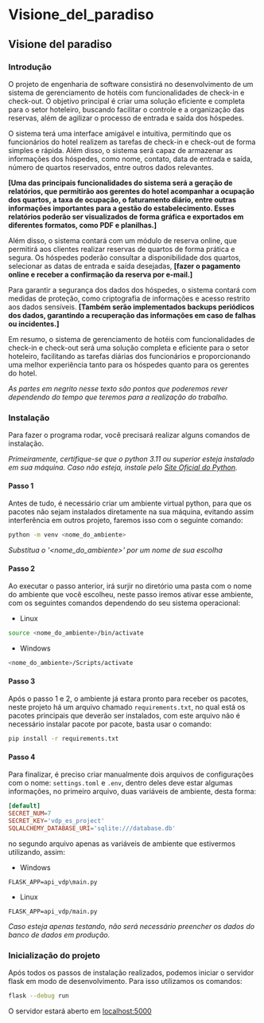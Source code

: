 ﻿# Visione_del_paradiso
## Visione del paradiso

### Introdução

O projeto de engenharia de software consistirá no desenvolvimento de um sistema de gerenciamento de hotéis com funcionalidades de check-in e check-out. O objetivo principal é criar uma solução eficiente e completa para o setor hoteleiro, buscando facilitar o controle e a organização das reservas, além de agilizar o processo de entrada e saída dos hóspedes.

O sistema terá uma interface amigável e intuitiva, permitindo que os funcionários do hotel realizem as tarefas de check-in e check-out de forma simples e rápida. Além disso, o sistema será capaz de armazenar as informações dos hóspedes, como nome, contato, data de entrada e saída, número de quartos reservados, entre outros dados relevantes.

**[Uma das principais funcionalidades do sistema será a geração de relatórios, que permitirão aos gerentes do hotel acompanhar a ocupação dos quartos, a taxa de ocupação, o faturamento diário, entre outras informações importantes para a gestão do estabelecimento. Esses relatórios poderão ser visualizados de forma gráfica e exportados em diferentes formatos, como PDF e planilhas.]**

Além disso, o sistema contará com um módulo de reserva online, que permitirá aos clientes realizar reservas de quartos de forma prática e segura. Os hóspedes poderão consultar a disponibilidade dos quartos, selecionar as datas de entrada e saída desejadas, **[fazer o pagamento online e receber a confirmação da reserva por e-mail.]**

Para garantir a segurança dos dados dos hóspedes, o sistema contará com medidas de proteção, como criptografia de informações e acesso restrito aos dados sensíveis. **[Também serão implementados backups periódicos dos dados, garantindo a recuperação das informações em caso de falhas ou incidentes.]**

Em resumo, o sistema de gerenciamento de hotéis com funcionalidades de check-in e check-out será uma solução completa e eficiente para o setor hoteleiro, facilitando as tarefas diárias dos funcionários e proporcionando uma melhor experiência tanto para os hóspedes quanto para os gerentes do hotel.

*As partes em negrito nesse texto são pontos que poderemos rever dependendo do tempo que teremos para a realização do trabalho.*


### Instalação

Para fazer o programa rodar, você precisará realizar alguns comandos de instalação.

_Primeiramente, certifique-se que o python 3.11 ou superior esteja instalado em sua máquina. Caso não esteja, instale pelo [Site Oficial do Python](https://www.python.org/downloads/)._

#### Passo 1

Antes de tudo, é necessário criar um ambiente virtual python, para que os pacotes não sejam instalados diretamente na sua máquina, evitando assim interferência em outros projeto, faremos isso com o seguinte comando:

```bash
python -m venv <nome_do_ambiente>
```

_Substitua o '<nome_do_ambiente>' por um nome de sua escolha_

#### Passo 2

Ao executar o passo anterior, irá surjir no diretório uma pasta com o nome do ambiente que você escolheu, neste passo iremos ativar esse ambiente, com os seguintes comandos dependendo do seu sistema operacional:

- Linux
```bash
source <nome_do_ambiente>/bin/activate
```
- Windows
```bash
<nome_do_ambiente>/Scripts/activate
```

#### Passo 3

Após o passo 1 e 2, o ambiente já estara pronto para receber os pacotes, neste projeto há um arquivo chamado `requirements.txt`, no qual está os pacotes principais que deverão ser instalados, com este arquivo não é necessário instalar pacote por pacote, basta usar o comando:

```bash
pip install -r requirements.txt
```

#### Passo 4

Para finalizar, é preciso criar manualmente dois arquivos de configurações com o nome: `settings.toml` e `.env`, dentro deles deve estar algumas informações, no primeiro arquivo, duas variáveis de ambiente, desta forma:

```toml
[default]
SECRET_NUM=7
SECRET_KEY='vdp_es_project'
SQLALCHEMY_DATABASE_URI='sqlite:///database.db'
```

no segundo arquivo apenas as variáveis de ambiente que estivermos utilizando, assim:


- Windows
```env
FLASK_APP=api_vdp\main.py
```

- Linux

```
FLASK_APP=api_vdp/main.py
```

_Caso esteja apenas testando, não será necessário preencher os dados do banco de dados em produção._

### Inicialização do projeto

Após todos os passos de instalação realizados, podemos iniciar o servidor flask em modo de desenvolvimento. Para isso utilizamos os comandos:

```bash
flask --debug run
```

O servidor estará aberto em [localhost:5000](localhost:5000)
